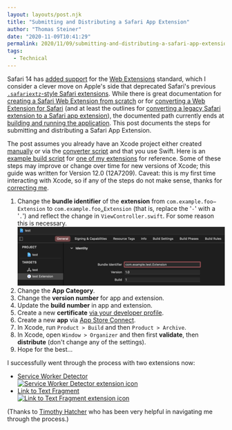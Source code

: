 ```yaml
---
layout: layouts/post.njk
title: "Submitting and Distributing a Safari App Extension"
author: "Thomas Steiner"
date: "2020-11-09T10:41:29"
permalink: 2020/11/09/submitting-and-distributing-a-safari-app-extension/index.html
tags:
  - Technical
---
```

Safari 14 has
[added support](https://developer.apple.com/documentation/safari-release-notes/safari-14-release-notes#New-Features:~:text=Added%20Safari%20Web%20Extensions%20support%20for%20macOS.)
for the
[Web Extensions](https://developer.mozilla.org/en-US/docs/Mozilla/Add-ons/WebExtensions)
standard,
which I consider a clever move on Apple's side that deprecated Safari's previous
[`.safariextz`-style Safari extensions](https://developer.apple.com/documentation/safariextensions).
While there is great documentation for
[creating a Safari Web Extension from scratch](https://developer.apple.com/documentation/safariservices/safari_web_extensions/creating_a_safari_web_extension)
or for
[converting a Web Extension for Safari](https://developer.apple.com/documentation/safariservices/safari_web_extensions/converting_a_web_extension_for_safari)
(and at least the outlines for
[converting a legacy Safari extension to a Safari app extension](https://developer.apple.com/documentation/safariservices/safari_app_extensions/converting_a_legacy_safari_extension_to_a_safari_app_extension)),
the documented path currently ends at
[building and running the application](https://developer.apple.com/documentation/safariservices/safari_app_extensions/building_a_safari_app_extension#2957926).
This post documents the steps for submitting and distributing a Safari App Extension.

The post assumes you already have an Xcode project either created
[manually](https://developer.apple.com/documentation/safariservices/safari_web_extensions/creating_a_safari_web_extension)
or via the
[converter script](https://developer.apple.com/documentation/safariservices/safari_web_extensions/converting_a_web_extension_for_safari)
and that you use Swift.
Here is an
[example build script](https://github.com/google/service-worker-detector/blob/9a1630b002664ca128dd1b2375a4646739cb2320/package.json#L11)
for [one of my extensions](https://github.com/google/service-worker-detector) for reference.
Some of these steps may improve or change over time for new versions of Xcode; this guide was written for Version 12.0 (12A7209).
Caveat: this is my first time interacting with Xcode, so if any of the steps do not make sense, thanks for
[correcting me](https://github.com/tomayac/blogccasion/tree/master/posts/2020/11/submitting-and-distributing-a-safari-app-extension.md).

1. Change the **bundle identifier** of the **extension** from <code>com.example.foo<del>-</del>Extension</code> to
   <code>com.example.foo<ins>.</ins>Extension</code> (that is, replace the '`-`' with a '`.`') and reflect the change in
   `ViewController.swift`. For some reason this is necessary.
   ![Xcode bundle identifier](/images/xcode-bundle-identifier.png)
1. Change the **App Category**.
1. Change the **version number** for app and extension.
1. Update the **build number** in app and extension.
1. Create a new **certificate** [via your developer profile](https://developer.apple.com/account/resources/profiles/add).
1. Create a new **app** via [App Store Connect](https://appstoreconnect.apple.com/apps).
1. In Xcode, run `Product > Build` and then `Product > Archive`.
1. In Xcode, open `Window > Organizer` and then first **validate**, then **distribute** (don't change any of the settings).
1. Hope for the best…

I successfully went through the process with two extensions now:

- <a href="https://apps.apple.com/us/app/service-worker-detector/id1530808337?mt=12&amp;itscg=30200&amp;itsct=apps_box">
    Service Worker Detector
    <div><img alt="Service Worker Detector extension icon" width="64" height="64" src="https://github.com/google/service-worker-detector/blob/master/assets/icon-female-128.png?raw=true"></div>
  </a>
- <a href="https://apps.apple.com/us/app/link-to-text-fragment/id1532224396?mt=12&amp;itscg=30200&amp;itsct=apps_box">
    Link to Text Fragment
    <div><img alt="Link to Text Fragment extension icon" width="64" height="64" src="https://raw.githubusercontent.com/GoogleChromeLabs/link-to-text-fragment/master/assets/icon.svg"></div>
  </a>

(Thanks to [Timothy Hatcher](https://twitter.com/xeenon) who has been very helpful in navigating me through the process.)
